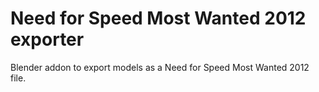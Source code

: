 # Need for Speed Most Wanted 2012 exporter
Blender addon to export models as a Need for Speed Most Wanted 2012 file.
